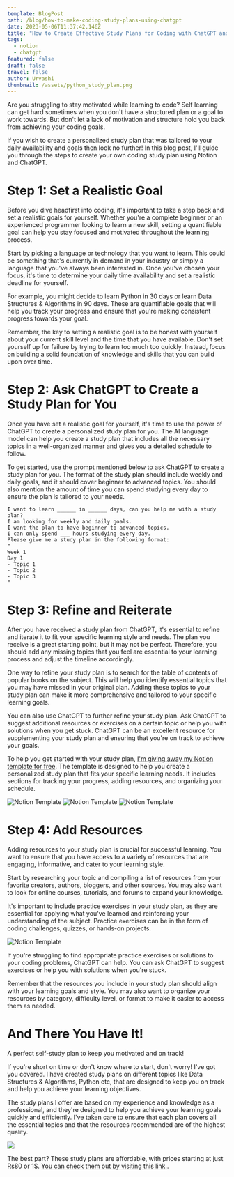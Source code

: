 ```yaml
---
template: BlogPost
path: /blog/how-to-make-coding-study-plans-using-chatgpt
date: 2023-05-06T11:37:42.146Z
title: "How to Create Effective Study Plans for Coding with ChatGPT and Notion"
tags:
  - notion
  - chatgpt
featured: false
draft: false
travel: false
author: Urvashi
thumbnail: /assets/python_study_plan.png
---
```


Are you struggling to stay motivated while learning to code?
Self learning can get hard sometimes when you don't have a structured plan or a goal to work towards.
But don't let a lack of motivation and structure hold you back from achieving your coding goals.

If you wish to create a personalized study plan that was tailored to your daily availability and goals then look no further!
In this blog post,
I'll guide you through the steps to create your own coding study plan using Notion and ChatGPT.

# Step 1: Set a Realistic Goal

Before you dive headfirst into coding, it's important to take a step back and set a realistic goals for yourself. Whether you're a complete beginner or an experienced programmer looking to learn a new skill, setting a quantifiable goal can help you stay focused and motivated throughout the learning process.

Start by picking a language or technology that you want to learn. This could be something that's currently in demand in your industry or simply a language that you've always been interested in. Once you've chosen your focus, it's time to determine your daily time availability and set a realistic deadline for yourself.

For example, you might decide to learn Python in 30 days or learn Data Structures & Algorithms in 90 days. These are quantifiable goals that will help you track your progress and ensure that you're making consistent progress towards your goal.

Remember, the key to setting a realistic goal is to be honest with yourself about your current skill level and the time that you have available. Don't set yourself up for failure by trying to learn too much too quickly. Instead, focus on building a solid foundation of knowledge and skills that you can build upon over time.

# Step 2: Ask ChatGPT to Create a Study Plan for You

Once you have set a realistic goal for yourself, it's time to use the power of ChatGPT to create a personalized study plan for you. The AI language model can help you create a study plan that includes all the necessary topics in a well-organized manner and gives you a detailed schedule to follow.

To get started, use the prompt mentioned below to ask ChatGPT to create a study plan for you. The format of the study plan should include weekly and daily goals, and it should cover beginner to advanced topics. You should also mention the amount of time you can spend studying every day to ensure the plan is tailored to your needs.

```
I want to learn ______ in ______ days, can you help me with a study plan?
I am looking for weekly and daily goals.
I want the plan to have beginner to advanced topics.
I can only spend ___ hours studying every day.
Please give me a study plan in the following format:
"
Week 1
Day 1
- Topic 1
- Topic 2
- Topic 3
"
```

# Step 3: Refine and Reiterate

After you have received a study plan from ChatGPT, it's essential to refine and iterate it to fit your specific learning style and needs. The plan you receive is a great starting point, but it may not be perfect. Therefore, you should add any missing topics that you feel are essential to your learning process and adjust the timeline accordingly.

One way to refine your study plan is to search for the table of contents of popular books on the subject. This will help you identify essential topics that you may have missed in your original plan. Adding these topics to your study plan can make it more comprehensive and tailored to your specific learning goals.

You can also use ChatGPT to further refine your study plan. Ask ChatGPT to suggest additional resources or exercises on a certain topic or help you with solutions when you get stuck. ChatGPT can be an excellent resource for supplementing your study plan and ensuring that you're on track to achieve your goals.

To help you get started with your study plan, [I'm giving away my Notion template for free](https://thecodedose.notion.site/Study-Plan-Template-2fddafa94e9b4776af6f2764aeb8c8b6). The template is designed to help you create a personalized study plan that fits your specific learning needs. It includes sections for tracking your progress, adding resources, and organizing your schedule.

![Notion Template](/assets/study_template_1.png)
![Notion Template](/assets/study_template_2.png)
![Notion Template](/assets/study_template_3.png)

# Step 4: Add Resources

Adding resources to your study plan is crucial for successful learning. You want to ensure that you have access to a variety of resources that are engaging, informative, and cater to your learning style.

Start by researching your topic and compiling a list of resources from your favorite creators, authors, bloggers, and other sources. You may also want to look for online courses, tutorials, and forums to expand your knowledge.

It's important to include practice exercises in your study plan, as they are essential for applying what you've learned and reinforcing your understanding of the subject. Practice exercises can be in the form of coding challenges, quizzes, or hands-on projects.

![Notion Template](/assets/study_template_4.png)

If you're struggling to find appropriate practice exercises or solutions to your coding problems, ChatGPT can help. You can ask ChatGPT to suggest exercises or help you with solutions when you're stuck.

Remember that the resources you include in your study plan should align with your learning goals and style. You may also want to organize your resources by category, difficulty level, or format to make it easier to access them as needed.

# And There You Have It!

A perfect self-study plan to keep you motivated and on track!

If you're short on time or don't know where to start, don't worry! I've got you covered. I have created study plans on different topics like Data Structures & Algorithms, Python etc, that are designed to keep you on track and help you achieve your learning objectives.

The study plans I offer are based on my experience and knowledge as a professional, and they're designed to help you achieve your learning goals quickly and efficiently. I've taken care to ensure that each plan covers all the essential topics and that the resources recommended are of the highest quality.

![](/assets/study-plans-combo.png)

The best part? These study plans are affordable, with prices starting at just Rs80 or 1$. [You can check them out by visiting this link.](https://www.thecodedose.com/study-plans).
